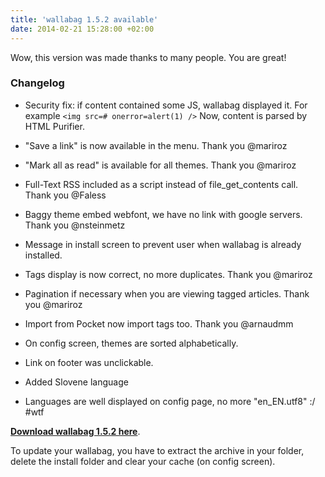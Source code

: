 ```yaml
---
title: 'wallabag 1.5.2 available'
date: 2014-02-21 15:28:00 +02:00
---
```


Wow, this version was made thanks to many people. You are great!


### Changelog

	
  * Security fix: if content contained some JS, wallabag displayed it. For example `<img src=# onerror=alert(1) />` Now, content is parsed by HTML Purifier.

	
  * "Save a link" is now available in the menu. Thank you @mariroz

	
  * "Mark all as read" is available for all themes. Thank you @mariroz

	
  * Full-Text RSS included as a script instead of file_get_contents call. Thank you @Faless

	
  * Baggy theme embed webfont, we have no link with google servers. Thank you @nsteinmetz

	
  * Message in install screen to prevent user when wallabag is already installed.

	
  * Tags display is now correct, no more duplicates. Thank you @mariroz

	
  * Pagination if necessary when you are viewing tagged articles. Thank you @mariroz

	
  * Import from Pocket now import tags too. Thank you @arnaudmm

	
  * On config screen, themes are sorted alphabetically.

	
  * Link on footer was unclickable.

	
  * Added Slovene language

	
  * Languages are well displayed on config page, no more "en_EN.utf8" :/ #wtf


**[Download wallabag 1.5.2 here](http://wllbg.org/latest)**.

To update your wallabag, you have to extract the archive in your folder, delete the install folder and clear your cache (on config screen).